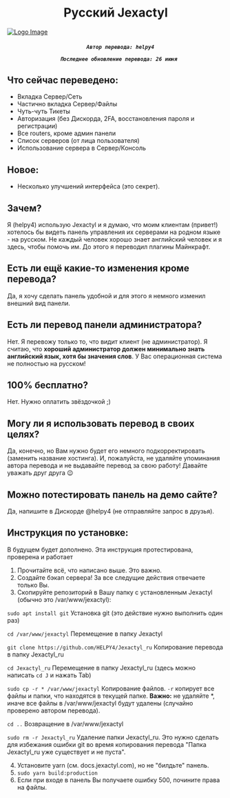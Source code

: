 <h1 align="center">Русский Jexactyl</h1>

[![Logo Image](https://cdn.discordapp.com/attachments/1238497742515601439/1253440389000724561/24.png?ex=6675dcd4&is=66748b54&hm=69271263a6023e12be36398e1bf07841efafd5cb4c4b2e096cfc8c41603bb076&)](https://)

<h5 align="center">
    <strong>

       Автор перевода: helpy4

       Последнее обновление перевода: 26 июня 
   </strong>
</h5>

## Что сейчас переведено:

+ Вкладка Сервер/Сеть
+ Частично вкладка Сервер/Файлы
+ Чуть-чуть Тикеты
+ Авторизация (без Дискорда, 2FA, восстановления пароля и регистрации)
+ Все routers, кроме админ панели
+ Список серверов (от лица пользователя)
+ Использование сервера в Сервер/Консоль

## Новое:

+ Несколько улучшений интерфейса (это секрет).

## Зачем?
Я (helpy4) использую Jexactyl и я думаю, что моим клиентам (привет!) хотелось бы видеть панель управления их серверами на родном языке - на русском. Не каждый человек хорошо знает английский человек и я здесь, чтобы помочь им. До этого я переводил плагины Майнкрафт.

## Есть ли ещё какие-то изменения кроме перевода?
Да, я хочу сделать панель удобной и для этого я немного изменил внешний вид панели.

## Есть ли перевод панели администратора?
Нет. Я перевожу только то, что видит клиент (не администратор). Я считаю, что **хороший администратор должен минимально знать английский язык, хотя бы значения слов**. У Вас операционная система не полностью на русском!

## 100% бесплатно?
Нет. Нужно оплатить звёздочкой ;)

## Могу ли я использовать перевод в своих целях?
Да, конечно, но Вам нужно будет его немного подкорректировать (заменить название хостинга). И, пожалуйста, не удаляйте упоминания автора перевода и не выдавайте перевод за свою работу! Давайте уважать друг друга 😉

## Можно потестировать панель на демо сайте?
Да, напишите в Дискорде @helpy4 (не отправляйте запрос в друзья).

## Инструкция по установке:

В будущем будет дополнено. Эта инструкция протестирована, проверена и работает
1) Прочитайте всё, что написано выше. Это важно.
2) Создайте бэкап сервера! За все следущие действия отвечаете только Вы.
3) Скопируйте репозиторий в Вашу папку с установленным Jexactyl (обычно это /var/www/jexactyl):

`sudo apt install git` Установка git (это действие нужно выполнить один раз)

`cd /var/www/jexactyl` Перемещение в папку Jexactyl

`git clone https://github.com/HELPY4/Jexactyl_ru` Копирование перевода в папку Jexactyl_ru

`cd Jexactyl_ru` Перемещение в папку Jexactyl_ru (здесь можно написать `cd J` и нажать Tab)

`sudo cp -r * /var/www/jexactyl` Копирование файлов. `-r` копирует все файлы и папки, что находятся в текущей папке. **Важно:** не удаляйте *, иначе все файлы в /var/www/jexactyl будут удалены (случайно проверено автором перевода).

`cd ..` Возвращение в /var/www/jexactyl

`sudo rm -r Jexactyl_ru` Удаление папки Jexactyl_ru. Это нужно сделать для избежания ошибки git во время копирования перевода "Папка Jexactyl_ru уже существует и не пуста".

4) Установите yarn (см. docs.jexactyl.com), но не "билдьте" панель.
5) `sudo yarn build:production`
6) Если при входе в панель Вы получаете ошибку 500, почините права на файлы.